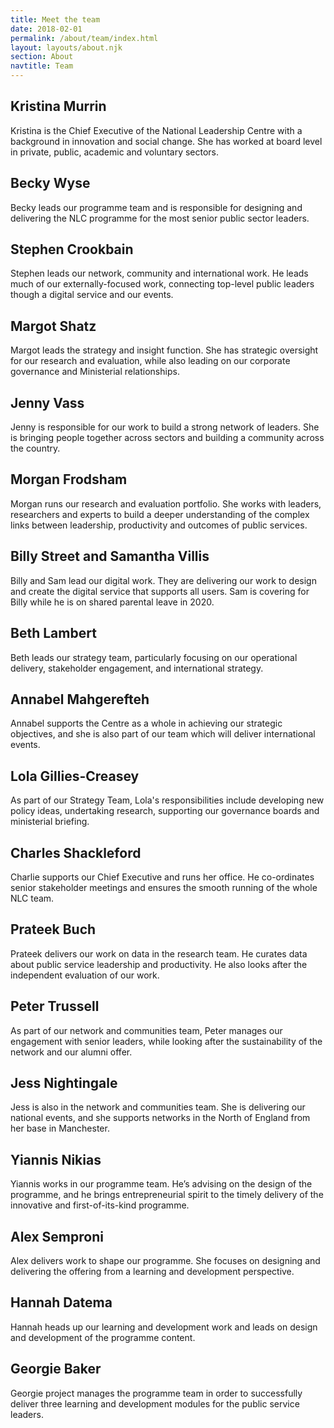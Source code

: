 ```yaml
---
title: Meet the team
date: 2018-02-01
permalink: /about/team/index.html
layout: layouts/about.njk
section: About
navtitle: Team
---
```


## Kristina Murrin
Kristina is the Chief Executive of the National Leadership Centre with a background in innovation and social change. She has worked at board level in private, public, academic and voluntary sectors.

## Becky Wyse
Becky leads our programme team and is responsible for designing and delivering the NLC programme for the most senior public sector leaders.

## Stephen Crookbain
Stephen leads our network, community and international work. He leads much of our externally-focused work, connecting top-level public leaders though a digital service and our events.

## Margot Shatz
Margot leads the strategy and insight function. She has strategic oversight for our research and evaluation, while also leading on our corporate governance and Ministerial relationships.

## Jenny Vass
Jenny is responsible for our work to build a strong network of leaders. She is bringing people together across sectors and building a community across the country.

## Morgan Frodsham
Morgan runs our research and evaluation portfolio. She works with leaders, researchers and experts to build a deeper understanding of the complex links between leadership, productivity and outcomes of public services.

## Billy Street and Samantha Villis
Billy and Sam lead our digital work. They are delivering our work to design and create the digital service that supports all users. Sam is covering for Billy while he is on shared parental leave in 2020.

## Beth Lambert
Beth leads our strategy team, particularly focusing on our operational delivery, stakeholder engagement, and international strategy. 

## Annabel Mahgerefteh
Annabel supports the Centre as a whole in achieving our strategic objectives, and she is also part of our team which will deliver international events.

## Lola Gillies-Creasey
As part of our Strategy Team, Lola's responsibilities include developing new policy ideas, undertaking research, supporting our governance boards and ministerial briefing.

## Charles Shackleford
Charlie supports our Chief Executive and runs her office. He co-ordinates senior stakeholder meetings and ensures the smooth running of the whole NLC team.

## Prateek Buch
Prateek delivers our work on data in the research team. He curates data about public service leadership and productivity. He also looks after the independent evaluation of our work.

## Peter Trussell
As part of our network and communities team, Peter manages our engagement with senior leaders, while looking after the sustainability of the network and our alumni offer.

## Jess Nightingale
Jess is also in the network and communities team. She is delivering our national events, and she supports networks in the North of England from her base in Manchester.

## Yiannis Nikias
Yiannis works in our programme team. He’s advising on the design of the programme, and he brings entrepreneurial spirit to the timely delivery of the innovative and first-of-its-kind programme.

## Alex Semproni
Alex delivers work to shape our programme. She focuses on designing and delivering the offering from a learning and development perspective. 

## Hannah Datema
Hannah heads up our learning and development work and leads on design and development of the programme content.

## Georgie Baker
Georgie project manages the programme team in order to successfully deliver three learning and development modules for the public service leaders.
